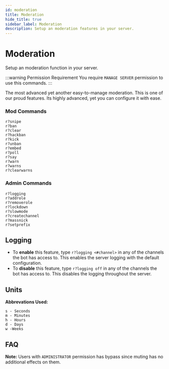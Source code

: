 ```yaml
---
id: moderation
title: Moderation
hide_title: true
sidebar_label: Moderation
description: Setup an moderation features in your server.
---
```


# Moderation
Setup an moderation function in your server.

:::warning Permission Requirement
You require `MANAGE SERVER` permission to use this commands.
:::

The most advanced yet another easy-to-manage moderation. This is one of our proud features. Its highly advanced, yet you can configure it with ease.

### Mod Commands
```
r?snipe
r?ban
r?clear
r?hackban
r?kick
r?unban
r?embed
r?poll
r?say
r?warn
r?warns
r?clearwarns
```

### Admin Commands
```
r?logging
r?addrole
r?removerole
r?lockdown
r?slowmode
r?createchannel
r?massnick
r?setprefix
```


## Logging


 - To __enable__ this feature, type `r?logging <#channel>` in any of the channels the bot has access to. This enables the server logging with the default configuration.
 - To __disable__ this feature, type `r?logging off` in any of the channels the bot has access to. This disables the logging throughout the server.

## Units
__Abbrevations Used:__
```
s - Seconds
m - Minutes
h - Hours
d - Days
w -Weeks
```


## FAQ
**Note:** Users with `ADMINISTRATOR` permission has bypass since muting has no additional effects on them.
